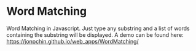 # Word Matching
Word Matching in Javascript. Just type any substring and a list of words containing the substring will be displayed.
A demo can be found here: https://jonpchin.github.io/web_apps/WordMatching/
